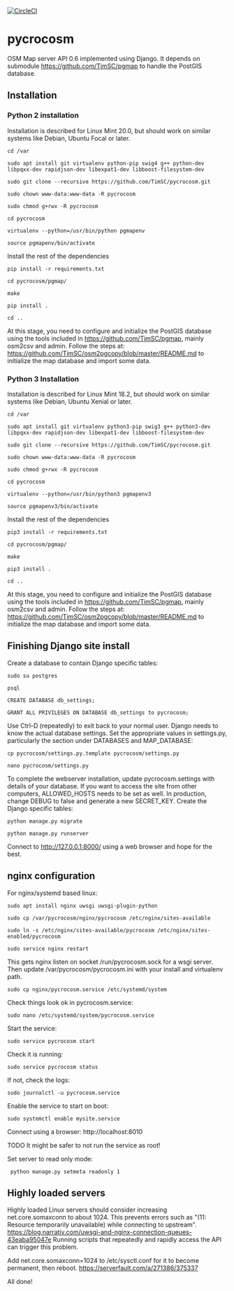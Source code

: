 [![CircleCI](https://circleci.com/gh/TimSC/pycrocosm.svg?style=svg)](https://circleci.com/gh/TimSC/pycrocosm)

# pycrocosm

OSM Map server API 0.6 implemented using Django. It depends on submodule https://github.com/TimSC/pgmap to handle the PostGIS database.

Installation
------------

### Python 2 installation

Installation is described for Linux Mint 20.0, but should work on similar systems like Debian, Ubuntu Focal or later. 

    cd /var

    sudo apt install git virtualenv python-pip swig4 g++ python-dev libpqxx-dev rapidjson-dev libexpat1-dev libboost-filesystem-dev

    sudo git clone --recursive https://github.com/TimSC/pycrocosm.git

    sudo chown www-data:www-data -R pycrocosm

    sudo chmod g+rwx -R pycrocosm

    cd pycrocosm

    virtualenv --python=/usr/bin/python pgmapenv

    source pgmapenv/bin/activate

Install the rest of the dependencies

    pip install -r requirements.txt

    cd pycrocosm/pgmap/

    make

    pip install .

    cd ..

At this stage, you need to configure and initialize the PostGIS database using the tools included in https://github.com/TimSC/pgmap, mainly osm2csv and admin. Follow the steps at: https://github.com/TimSC/osm2pgcopy/blob/master/README.md to initialize the map database and import some data.

### Python 3 Installation

Installation is described for Linux Mint 18.2, but should work on similar systems like Debian, Ubuntu Xenial or later. 

    cd /var

    sudo apt install git virtualenv python3-pip swig3 g++ python3-dev libpqxx-dev rapidjson-dev libexpat1-dev libboost-filesystem-dev

    sudo git clone --recursive https://github.com/TimSC/pycrocosm.git

    sudo chown www-data:www-data -R pycrocosm

    sudo chmod g+rwx -R pycrocosm

    cd pycrocosm

    virtualenv --python=/usr/bin/python3 pgmapenv3

    source pgmapenv3/bin/activate

Install the rest of the dependencies

    pip3 install -r requirements.txt

    cd pycrocosm/pgmap/

    make

    pip3 install .

    cd ..

At this stage, you need to configure and initialize the PostGIS database using the tools included in https://github.com/TimSC/pgmap, mainly osm2csv and admin. Follow the steps at: https://github.com/TimSC/osm2pgcopy/blob/master/README.md to initialize the map database and import some data.

Finishing Django site install
-----------------------------

Create a database to contain Django specific tables:

    sudo su postgres

    psql

    CREATE DATABASE db_settings;

    GRANT ALL PRIVILEGES ON DATABASE db_settings to pycrocosm;

Use Ctrl-D (repeatedly) to exit back to your normal user. Django needs to know the actual database settings. Set the appropriate values in settings.py, particularly the section under DATABASES and MAP_DATABASE:

    cp pycrocosm/settings.py.template pycrocosm/settings.py

    nano pycrocosm/settings.py

To complete the webserver installation, update pycrocosm.settings with details of your database. If you want to access the site from other computers, ALLOWED_HOSTS needs to be set as well. In production, change DEBUG to false and generate a new SECRET_KEY. Create the Django specific tables:

    python manage.py migrate

    python manage.py runserver

Connect to http://127.0.0.1:8000/ using a web browser and hope for the best.

nginx configuration
-------------------

For nginx/systemd based linux:

    sudo apt install nginx uwsgi uwsgi-plugin-python

    sudo cp /var/pycrocosm/nginx/pycrocosm /etc/nginx/sites-available

    sudo ln -s /etc/nginx/sites-available/pycrocosm /etc/nginx/sites-enabled/pycrocosm

    sudo service nginx restart

This gets nginx listen on socket /run/pycrocosm.sock for a wsgi server. Then update /var/pycrocosm/pycrocosm.ini with your install and virtualenv path.

    sudo cp nginx/pycrocosm.service /etc/systemd/system

Check things look ok in pycrocosm.service:

    sudo nano /etc/systemd/system/pycrocosm.service

Start the service:

    sudo service pycrocosm start

Check it is running:

    sudo service pycrocosm status

If not, check the logs:

    sudo journalctl -u pycrocosm.service

Enable the service to start on boot:

    sudo systemctl enable mysite.service

Connect using a browser: http://localhost:8010

TODO It might be safer to not run the service as root!

Set server to read only mode: 

     python manage.py setmeta readonly 1


Highly loaded servers
---------------------

Highly loaded Linux servers should consider increasing net.core.somaxconn to about 1024. This prevents errors such as "(11: Resource temporarily unavailable) while connecting to upstream". https://blog.narrativ.com/uwsgi-and-nginx-connection-queues-43eaba95047e Running scripts that repeatedly and rapidly access the API can trigger this problem.

Add net.core.somaxconn=1024 to /etc/sysctl.conf for it to become permanent, then reboot. https://serverfault.com/a/271386/375337

All done!

